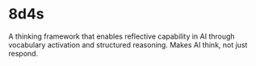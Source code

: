 # 8d4s
A thinking framework that enables reflective capability in AI through vocabulary activation and structured reasoning. Makes AI think, not just respond.
